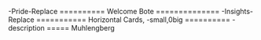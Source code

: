 -Pride-Replace ========== Welcome Bote ==============
-Insights-Replace =========== Horizontal Cards, -small,0big ==========
-description ===== Muhlengberg
